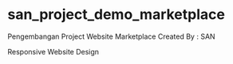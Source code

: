 # san_project_demo_marketplace
Pengembangan Project Website Marketplace Created By : SAN

Responsive Website Design
